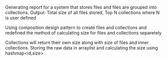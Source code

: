 Generating report for a system that stores files and files are grouped into collections.
Output: Total size of all files stored, Top N collections where N is user defined


Using composition design pattern to create files and collections and redefined the method of calculating size for files and collections separetely

Collections will return their own size along with size of files and inner collections.
Storing the raw data in arraylist and calculating the size using hashmap<id,size>
